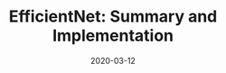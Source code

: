 ---
layout: post
is_post: on
post_url : "https://hackmd.io/@bouteille/HkH1jUArI"
title:  "EfficientNet: Summary and Implementation"
date:   2020-03-12
keywords: ""
categories: [deep-learning]
tags: [Convolutional Neural Network, Computer Vision, Research Paper]
icon: fa-code
---